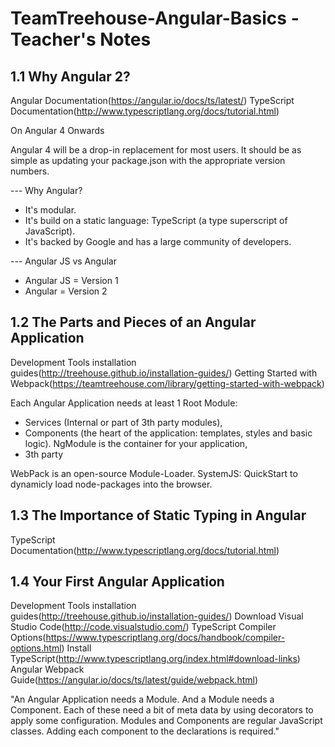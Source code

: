 # TeamTreehouse-Angular-Basics - Teacher's Notes

## 1.1 Why Angular 2?
Angular Documentation(https://angular.io/docs/ts/latest/)
TypeScript Documentation(http://www.typescriptlang.org/docs/tutorial.html)

On Angular 4 Onwards

Angular 4 will be a drop-in replacement for most users. It should be as simple as updating your package.json with the appropriate version numbers.

--- Why Angular?
- It's modular.
- It's build on a static language: TypeScript (a type superscript of JavaScript).
- It's backed by Google and has a large community of developers.

--- Angular JS vs Angular
- Angular JS = Version 1
- Angular = Version 2

## 1.2 The Parts and Pieces of an Angular Application
Development Tools installation guides(http://treehouse.github.io/installation-guides/)
Getting Started with Webpack(https://teamtreehouse.com/library/getting-started-with-webpack)

Each Angular Application needs at least 1 Root Module:
- Services (Internal or part of 3th party modules), 
- Components (the heart of the application: templates, styles and basic logic). NgModule is the container for your application,  
- 3th party

WebPack is an open-source Module-Loader. 
SystemJS: QuickStart to dynamicly load node-packages into the browser.

## 1.3 The Importance of Static Typing in Angular
TypeScript Documentation(http://www.typescriptlang.org/docs/tutorial.html)

## 1.4 Your First Angular Application
Development Tools installation guides(http://treehouse.github.io/installation-guides/)
Download Visual Studio Code(http://code.visualstudio.com/)
TypeScript Compiler Options(https://www.typescriptlang.org/docs/handbook/compiler-options.html)
Install TypeScript(http://www.typescriptlang.org/index.html#download-links)
Angular Webpack Guide(https://angular.io/docs/ts/latest/guide/webpack.html)

"An Angular Application needs a Module. And a Module needs a Component. Each of these need a bit of meta data by using decorators to apply some configuration. Modules and Components are regular JavaScript classes. Adding each component to the declarations is required."